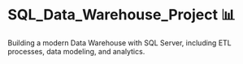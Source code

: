 # SQL_Data_Warehouse_Project 📊
Building a modern Data Warehouse with SQL Server, including ETL processes, data modeling, and analytics. 

